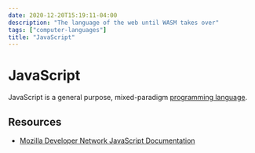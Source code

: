 ```yaml
---
date: 2020-12-20T15:19:11-04:00
description: "The language of the web until WASM takes over"
tags: ["computer-languages"]
title: "JavaScript"
---
```


# JavaScript

JavaScript is a general purpose, mixed-paradigm [programming language](computer-languages.md).

## Resources

* [Mozilla Developer Network JavaScript Documentation](https://developer.mozilla.org/en-US/docs/Web/javascript)